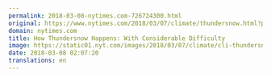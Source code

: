 ```yaml
---
permalink: 2018-03-08-nytimes.com-726724300.html
original: https://www.nytimes.com/2018/03/07/climate/thundersnow.html?partner=rss&amp;emc=rss
domain: nytimes.com
title: How Thundersnow Happens: With Considerable Difficulty
image: https://static01.nyt.com/images/2018/03/07/climate/cli-thundersnow/cli-thundersnow-mediumThreeByTwo440.jpg
date: 2018-03-08 02:07:20
translations: en
---
```


